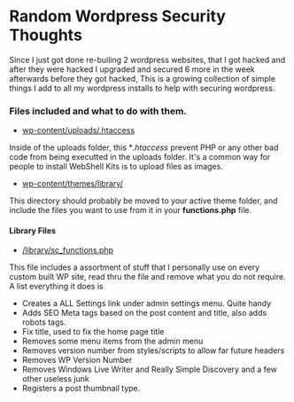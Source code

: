 # Random Wordpress Security Thoughts

Since I just got done re-builing 2 wordpress websites, that I got hacked and after they were hacked I upgraded and secured
6 more in the week afterwards before they got hacked, This is a growing collection of simple things I add to all my wordpress
installs to help with securing wordpress.


### Files included and what to do with them.


 - [wp-content/uploads/.htaccess](https://github.com/DreadyCrig/Random-WP-Security/blob/master/wp-content/uploads/.htaccess)

Inside of the uploads folder, this **.htaccess* prevent PHP or any other bad code from being executted
in the uploads folder.  It's a common way for people to install WebShell Kits is to upload files as images.


 - [wp-content/themes/library/](https://github.com/DreadyCrig/Random-WP-Security/tree/master/wp-content/themes/library)

This directory should probably be moved to your active theme folder, and include the files you want
to use from it in your **functions.php** file.





#### Library Files

 - [/library/sc_functions.php](https://github.com/DreadyCrig/Random-WP-Security/tree/master/wp-content/themes/library/sc_functions.php)

This file includes a assortment of stuff that I personally use on every custom built WP site,  read thru the file and remove what you
do not require.  A list everything it does is


 - Creates a ALL Settings link under admin settings menu. Quite handy
 - Adds SEO Meta tags based on the post content and title, also adds robots tags.
 - Fix title, used to fix the home page title
 - Removes some menu items from the admin menu
 - Removes version number from styles/scripts to allow far future headers
 - Removes WP Version Number
 - Removes Windows Live Writer and Really Simple Discovery and a few other useless junk
 - Registers a post thumbnail type.
